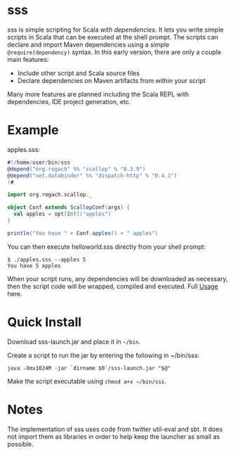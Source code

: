 [Usage]: https://github.com/tksfz/sss/wiki/usage

sss
===
sss is simple scripting for Scala _with dependencies_.  It lets you write simple scripts in Scala
that can be executed at the shell prompt.  The scripts can declare and import Maven dependencies using a
simple ```@require(dependency)``` syntax.  In this early version, there are only a couple main features:

* Include other script and Scala source files
* Declare dependencies on Maven artifacts from within your script

Many more features are planned including the Scala REPL with dependencies, IDE project generation, etc.

Example
=======

apples.sss:

```scala
#!/home/user/bin/sss
@depend("org.rogach" %% "scallop" % "0.3.9")
@depend("net.databinder" %% "dispatch-http" % "0.4.1")
!#

import org.rogach.scallop._

object Conf extends ScallopConf(args) {
  val apples = opt[Int]("apples")
}

println("You have " + Conf.apples() + " apples")
```

You can then execute helloworld.sss directly from your shell prompt:

```
$ ./apples.sss --apples 5
You have 5 apples
```

When your script runs, any dependencies will be downloaded as necessary, then the script code will be wrapped,
compiled and executed.  Full [Usage] here.

Quick Install
=============

Download sss-launch.jar and place it in ```~/bin```.

Create a script to run the jar by entering the following in ~/bin/sss:

```
java -Xmx1024M -jar `dirname $0`/sss-launch.jar "$@"
```

Make the script executable using ```chmod a+x ~/bin/sss```.


Notes
=====

The implementation of sss uses code from twitter util-eval and sbt.  It does not import them as libraries in order
to help keep the launcher as small as possible.
